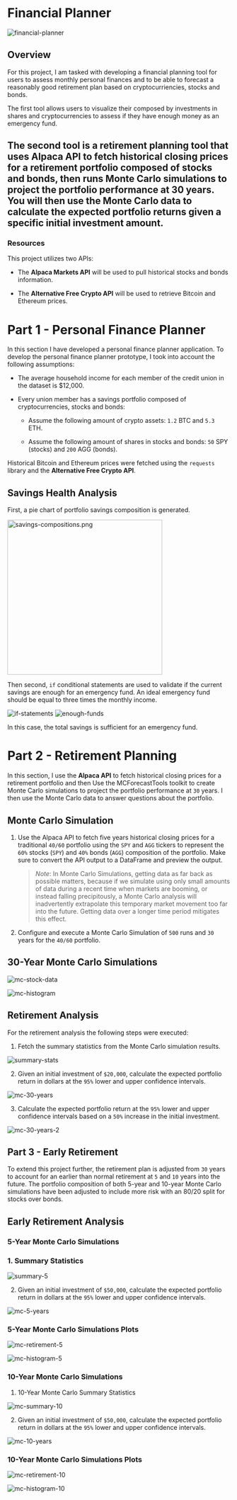 # Financial Planner

![financial-planner](Images/financial-planner.png)


## Overview

For this project, I am tasked with developing a financial planning tool for users to assess monthly personal finances and to be able to forecast a reasonably good retirement plan based on cryptocurriencies, stocks and bonds.

The first tool allows users to visualize their composed by investments in shares and cryptocurrencies to assess if they have enough money as an emergency fund.

The second tool is a retirement planning tool that uses Alpaca API to fetch historical closing prices for a retirement portfolio composed of stocks and bonds, then runs Monte Carlo simulations to project the portfolio performance at 30 years. You will then use the Monte Carlo data to calculate the expected portfolio returns given a specific initial investment amount.
---

### Resources

This project utilizes two APIs:

* The **Alpaca Markets API** will be used to pull historical stocks and bonds information.  
    
* The **Alternative Free Crypto API** will be used to retrieve Bitcoin and Ethereum prices.

# Part 1 - Personal Finance Planner

In this section I have developed a personal finance planner application. To develop the personal finance planner prototype, I took into account the following assumptions:

* The average household income for each member of the credit union in the dataset is $12,000.

* Every union member has a savings portfolio composed of cryptocurrencies, stocks and bonds:

    * Assume the following amount of crypto assets: `1.2` BTC and `5.3` ETH.

    * Assume the following amount of shares in stocks and bonds: `50` SPY (stocks) and `200` AGG (bonds).

Historical Bitcoin and Ethereum prices were fetched using the `requests` library and the **Alternative Free Crypto API**.

## Savings Health Analysis

First, a pie chart of portfolio savings composition is generated.

<img src="Images/savings-composition.png" alt="savings-compositions.png" width="350"/>

Then second, `if` conditional statements are used to validate if the current savings are enough for an emergency fund. An ideal emergency fund should be equal to three times the monthly income.

![if-statements](Images/if-statements.png)
![enough-funds](Images/enough-funds.png)

In this case, the total savings is sufficient for an emergency fund.

# Part 2 - Retirement Planning

In this section, I use the **Alpaca API** to fetch historical closing prices for a retirement portfolio and then Use the MCForecastTools toolkit to create Monte Carlo simulations to project the portfolio performance at `30` years. I then use the Monte Carlo data to answer questions about the portfolio.

## Monte Carlo Simulation

1. Use the Alpaca API to fetch five years historical closing prices for a traditional `40/60` portfolio using the `SPY` and `AGG` tickers to represent the `60%` stocks (`SPY`) and `40%` bonds (`AGG`) composition of the portfolio. Make sure to convert the API output to a DataFrame and preview the output.

    > *Note*: In Monte Carlo Simulations, getting data as far back as possible matters, because if we simulate using only small amounts of data during a recent time when markets are booming, or instead falling precipitously, a Monte Carlo analysis will inadvertently extrapolate this temporary market movement too far into the future. Getting data over a longer time period mitigates this effect.

2. Configure and execute a Monte Carlo Simulation of `500` runs and `30` years for the `40/60` portfolio.

## 30-Year Monte Carlo Simulations

![mc-stock-data](Images/mc-stock-data.png)

![mc-histogram](Images/mc-histogram.png)

## Retirement Analysis

For the retirement analysis the following steps were executed:

1. Fetch the summary statistics from the Monte Carlo simulation results.

![summary-stats](Images/summary-stats.png)

2. Given an initial investment of `$20,000`, calculate the expected portfolio return in dollars at the `95%` lower and upper confidence intervals.

![mc-30-years](Images/mc-30-years.png)

3. Calculate the expected portfolio return at the `95%` lower and upper confidence intervals based on a `50%` increase in the initial investment.

![mc-30-years-2](Images/mc-30-years-2.png)

## Part 3 - Early Retirement

To extend this project further, the retirement plan is adjusted from `30` years to account for an earlier than normal retirement at `5` and `10` years into the future. The portfolio composition of both 5-year and 10-year Monte Carlo simulations have been adjusted to include more risk with an 80/20 split for stocks over bonds.

## Early Retirement Analysis

### 5-Year Monte Carlo Simulations

### 1. Summary Statistics

![summary-5](Images/mc-5-summary.png)

2. Given an initial investment of `$50,000`, calculate the expected portfolio return in dollars at the `95%` lower and upper confidence intervals.

![mc-5-years](Images/mc-5-years.png)


### 5-Year Monte Carlo Simulations Plots
![mc-retirement-5](Images/mc-retirement-5.png)

![mc-histogram-5](Images/mc-histogram-5.png)

### 10-Year Monte Carlo Simulations

1. 10-Year Monte Carlo Summary Statistics

![mc-summary-10](Images/mc-summary-10.png)

2. Given an initial investment of `$50,000`, calculate the expected portfolio return in dollars at the `95%` lower and upper confidence intervals.

![mc-10-years](Images/mc-10-years.png)

### 10-Year Monte Carlo Simulations Plots

![mc-retirement-10](Images/mc-retirement-10.png)

![mc-histogram-10](Images/mc-histogram-10.png)